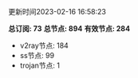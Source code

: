 更新时间2023-02-16 16:58:23

**总订阅: 73**
**总节点: 894**
**有效节点: 284**
- v2ray节点: 184
- ss节点: 99
- trojan节点: 1
